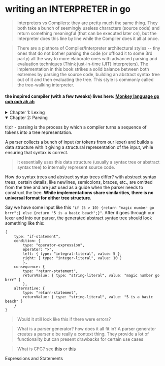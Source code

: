 # writing an INTERPRETER in go

> Interpreters vs Compilers: they are pretty much the same thing. They both take a bunch of seemingly useless characters (source code) and return something meaningful (that can be executed later on), but the Interpreter does this line by line while the Compiler does it all at once.

> There are a plethora of Compiler/Interpreter architectural styles -- tiny ones that do not bother parsing the code (or offload it to some 3rd party) all the way to more elaborate ones with advanced parsing and evaluation techniques (Think just-in-time (JIT) interpreters). The implementation in this book strikes a solid balance between both extremes by parsing the source code, building an abstract syntax tree out of it and then evaluating the tree. This style is commonly called the tree-walking interpreter.

#### the inspired compiler (with a few tweaks) lives here: [Monkey language go ooh ooh ah ah]()

<details>
<summary> Chapter 1: Lexing</summary>

Lexing or Lexical Analysis is the process of turning source code to Tokens using a Lexer/Tokenizer/Scanner.
> A token is source code broken into its lowest-level syntax. Consider this bit of code:
> `var jack = 10`. The tokens present in this tiny chunk could be represented as:
> - VAR -> keyword,
> - INDENTIFIER("jack"),
> - EQUAL_SIGN,
> - INTEGER(10)

When defining tokens, we also want to consider how and what special characters or delimiters (`[, {, ;, +, =, ( ...`) and keywords our compiler should understand.

The lexer’s job is not to tell us whether code makes sense, works or contains errors. That comes in a later stage. The lexer should only turn this input into tokens.

> Lmfao, so that's what REPL stands for? Read Eval Print Loop. it is just like the console/interactive mode then.

- [ ] Exercise 1: write support for unicode (and emojis) instead of just ascii.
- [ ] Exercise 2: include support for other special chars for func/var names (`_`).
- [ ] Exercise 3: abstract functionality for reading numbers and identifiers into one function in `lexer.go`.
- [ ] Exercise 4: consider support for not just integers but floats, hext notation, etc.
</details>

<details open>
<summary> Chapter 2: Parsing</summary>

tl;dr - parsing is the process by which a compiler turns a sequence of tokens into a tree representation.

A parser collects a bunch of input (or tokens from our lexer) and builds a data structure with it giving a structural representation of the input, while ensuring that syntax is correct.
> it essentially uses this data structure (usually a syntax tree or abstract syntax tree) to internally represent source code.

How do syntax trees and abstract syntax trees differ? with abstract syntax trees, certain details, like newlines, semicolons, braces, etc., are omitted from the tree and are just used as a guide when the parser needs to construct the tree. **While implementations share similarities, there is no universal format for either tree structure.**

Say we have some input like this `"if (5 > 10) {return "magic number go brrr";} else {return "5 is a basic beach";}"`. After it goes through our lexer and into our parser, the generated abstract syntax tree should look something like this:
```
{
    type: "if-statement",
    condition: {
        type: "operator-expression",
        operator: ">",
        left: { type: "integral-literal", value: 5 },
        right: { type: "integer-literal", value: 10 }
        },
    consequence: {
        type: "return-statement",
        returnValue: { type: "string-literal", value: "magic number go brrr" }
        },
    alternative: {
        type: "return-statement",
        returnValue: { type: "string-literal", value: "5 is a basic beach" }
    }
}
```


> Would it still look like this if there were errors? 

> What is a parser generator? how does it all fit in? A parser generator creates a parser e be really a context thing. They provide a lot of functionality but can present drawbacks for certain use cases

> What is CFG? see [this](https://www.youtube.com/watch?v=o64uz2K2S4E) or [this](https://www.youtube.com/watch?v=bxpc9Pp5pZM&list=TLPQMTYwNzIwMjI3yyzpSGAMTw&index=2)

<!-- parser func - variable bindings,  . go interfaces - polymorphism-->

Expressions and Statements
</details>